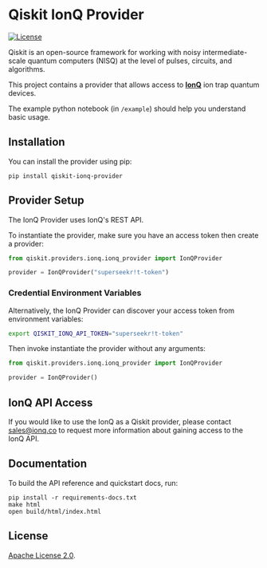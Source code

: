 # Qiskit IonQ Provider

[![License](https://img.shields.io/github/license/qiskit-community/qiskit-aqt-provider.svg?style=popout-square)](https://opensource.org/licenses/Apache-2.0)

Qiskit is an open-source framework for working with noisy intermediate-scale
quantum computers (NISQ) at the level of pulses, circuits, and algorithms.

This project contains a provider that allows access to **[IonQ]** ion trap quantum
devices.

The example python notebook (in `/example`) should help you understand basic usage.

## Installation

You can install the provider using pip:

```
pip install qiskit-ionq-provider
```

## Provider Setup

The IonQ Provider uses IonQ's REST API.

To instantiate the provider, make sure you have an access token then create a provider:

```python
from qiskit.providers.ionq.ionq_provider import IonQProvider

provider = IonQProvider("superseekr!t-token")
```
### Credential Environment Variables

Alternatively, the IonQ Provider can discover your access token from environment variables:

```bash
export QISKIT_IONQ_API_TOKEN="superseekr!t-token"
```

Then invoke instantiate the provider without any arguments:
```python
from qiskit.providers.ionq.ionq_provider import IonQProvider

provider = IonQProvider()
```

## IonQ API Access

If you would like to use the IonQ as a Qiskit provider, please contact
sales@ionq.co to request more information about gaining access to the IonQ API.

## Documentation

To build the API reference and quickstart docs, run:

```
pip install -r requirements-docs.txt
make html
open build/html/index.html
```
## License

[Apache License 2.0].

[IonQ]: https://www.ionq.com/
[Apache License 2.0]: https://github.com/qiskit-community/qiskit-ionq-provider/blob/master/LICENSE.txt
